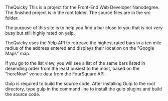 TheQuicky
This is a project for the Front-End Web Developer Nanodegree. The finished project is in the root folder. The source files are in the src folder.

The purpose of this site is to help you find a bar close to you that is not very busy but still highly rated on yelp.

TheQuicky uses the Yelp API to retreave the highest rated bars in a ten mile radius of the address entered and displays their location on the "Google Maps" map.

If you go to the list view, you will see a list of the same bars listed in desending order from the least busiest to the most, based on the "hereNow" venue data from the FourSquare API.

Gulp is required to build the source code. After installing Gulp to the root directory, type gulp in the command line to install the gulp plugins and build the source code.